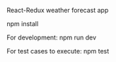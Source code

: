 React-Redux weather forecast app

npm install


For development: npm run dev

For test cases to execute: npm test